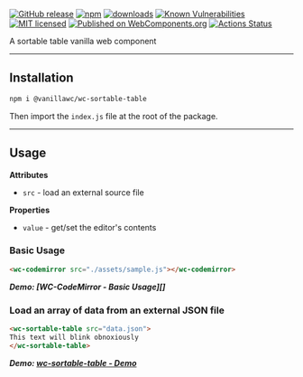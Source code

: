 [![GitHub release](https://img.shields.io/github/v/release/vanillawc/wc-sortable-table.svg)](https://github.com/vanillawc/wc-sortable-table/releases)
[![npm](https://badgen.net/npm/v/@vanillawc/wc-sortable-table)](https://www.npmjs.com/package/@vanillawc/wc-sortable-table)
[![downloads](https://badgen.net/npm/dt/@vanillawc/wc-sortable-table)](https://www.npmjs.com/package/@vanillawc/wc-sortable-table)
[![Known Vulnerabilities](https://snyk.io/test/npm/@vanillawc/wc-sortable-table/badge.svg)](https://snyk.io/test/npm/@vanillawc/wc-sortable-table)
[![MIT licensed](https://img.shields.io/badge/license-MIT-blue.svg)](https://raw.githubusercontent.com/vanillawc/wc-sortable-table/master/LICENSE)
[![Published on WebComponents.org](https://img.shields.io/badge/webcomponents.org-published-blue.svg)](https://www.webcomponents.org/element/@vanillawc/wc-sortable-table)
[![Actions Status](https://github.com/vanillawc/wc-sortable-table/workflows/Release/badge.svg)](https://github.com/vanillawc/wc-sortable-table/actions)

A sortable table vanilla web component

 <!-- TODO: Add video graphic here -->

-----

## Installation

```sh
npm i @vanillawc/wc-sortable-table
```

Then import the `index.js` file at the root of the package.

-----

## Usage

**Attributes**

- `src` - load an external source file

**Properties**

- `value` - get/set the editor's contents

### Basic Usage

```html
<wc-codemirror src="./assets/sample.js"></wc-codemirror>
```

***Demo: [WC-CodeMirror - Basic Usage][]***

### Load an array of data from an external JSON file

```html
<wc-sortable-table src="data.json">
This text will blink obnoxiously
</wc-sortable-table>
```

***Demo: [wc-sortable-table - Demo][]***

[wc-sortable-table - Demo]: https://vanillawc.github.io/wc-sortable-table/demo/index.html
